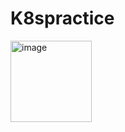 # K8spractice
<img width="130" alt="image" src="https://github.com/user-attachments/assets/2eb623b2-8ec2-456e-917d-beadb37e7ba0">
